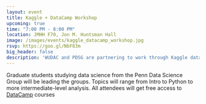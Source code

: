 ```yaml
---
layout: event
title: Kaggle + DataCamp Workshop
upcoming: true
time: "7:00 PM - 8:00 PM"
location: JMHH F70, Jon M. Huntsman Hall
image: /images/events/kaggle_datacamp_workshop.jpg
rsvp: https://goo.gl/NbF83m
big_header: false
description: 'WUDAC and PDSG are partnering to work through Kaggle datasets and <a href="https://www.datacamp.com/" target="_blank">DataCamp</a> courses in small groups for learners of all levels.'
---
```

Graduate students studying data science from the Penn Data Science Group will be leading the groups. Topics will range from Intro to Python to more intermediate-level analysis. All attendees will get free access to <a href="https://www.datacamp.com/" target="_blank">DataCamp</a> courses
